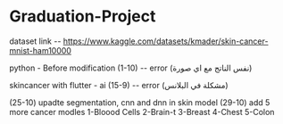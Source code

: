 # Graduation-Project

dataset link -- https://www.kaggle.com/datasets/kmader/skin-cancer-mnist-ham10000

python - Before modification (1-10) -- error (نفس الناتج مع اي صورة)

skincancer with flutter - ai (15-9) -- error (مشكلة في البلانس)


(25-10) upadte segmentation, cnn and dnn in skin model
(29-10) add 5 more cancer modles
        1-Bloood Cells
        2-Brain-t
        3-Breast
        4-Chest
        5-Colon
